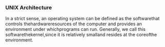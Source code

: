 ### UNIX Architecture
In a strict sense, an  operating  system  can  be  defined  as  the  softwarethat  controls  thehardwareresources of the computer and provides an environment under whichprograms can run. Generally, we call this softwarethekernel,since it is relatively smalland  resides  at  the  coreofthe  environment.